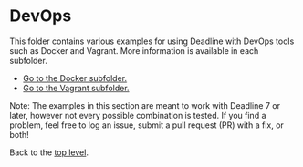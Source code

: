 # DevOps #

This folder contains various examples for using Deadline with DevOps tools such as Docker and Vagrant.  More 
information is available in each subfolder.


* [Go to the Docker subfolder.](Docker)
* [Go to the Vagrant subfolder.](Vagrant)


Note:  The examples in this section are meant to work with Deadline 7 or later, however not every possible combination 
is tested.  If you find a problem, feel free to log an issue, submit a pull request (PR) with a fix, or both!


Back to the [top level](https://github.com/ThinkboxSoftware/Deadline).